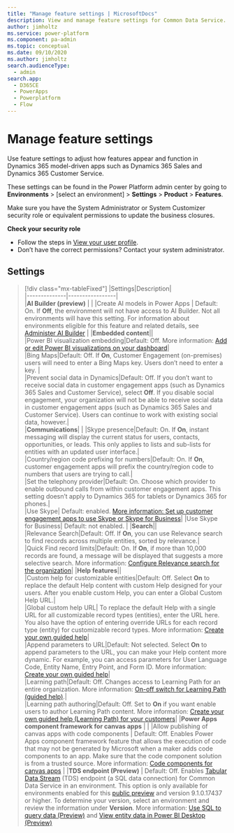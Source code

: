 ```yaml
---
title: "Manage feature settings | MicrosoftDocs"
description: View and manage feature settings for Common Data Service.
author: jimholtz
ms.service: power-platform
ms.component: pa-admin
ms.topic: conceptual
ms.date: 09/10/2020
ms.author: jimholtz 
search.audienceType: 
  - admin
search.app:
  - D365CE
  - PowerApps
  - Powerplatform
  - Flow
---
```

# Manage feature settings

Use feature settings to adjust how features appear and function in Dynamics 365 model-driven apps such as Dynamics 365 Sales and Dynamics 365 Customer Service.

These settings can be found in the Power Platform admin center by going to **Environments** > [select an environment] > **Settings** > **Product** > **Features**.

Make sure you have the System Administrator or System Customizer security role or equivalent permissions to update the business closures.

**Check your security role**

- Follow the steps in [View your user profile](https://docs.microsoft.com/powerapps/user/view-your-user-profile).
- Don’t have the correct permissions? Contact your system administrator.

## Settings 

> [!div class="mx-tableFixed"]
> |Settings|Description|  
> |--------------|-----------------|  
> |**AI Builder (preview)**  |   |
> |Create AI models in Power Apps  | Default: On. If **Off**, the environment will not have access to AI Builder. Not all environments will have this setting. For information about environments eligible for this feature and related details, see [Administer AI Builder](https://docs.microsoft.com/ai-builder/administer)  |
> |**Embedded content**||  
> |Power BI visualization embedding|Default: Off. More information: [Add or edit Power BI visualizations on your dashboard](https://docs.microsoft.com/powerapps/user/add-powerbi-dashboards)|  
> |Bing Maps|Default: Off. If **On**, Customer Engagement (on-premises) users will need to enter a Bing Maps key. Users don’t need to enter a key. |  
> |Prevent social data in Dynamics|Default: Off. If you don’t want to receive social data in customer engagement apps (such as Dynamics 365 Sales and Customer Service), select **Off**. If you disable social engagement, your organization will not be able to receive social data in customer engagement apps (such as Dynamics 365 Sales and Customer Service). Users can continue to work with existing social data, however.|  
> |**Communications**| |
> |Skype presence|Default: On. If **On**, instant messaging will display the current status for users, contacts, opportunities, or leads. This only applies to lists and sub-lists for entities with an updated user interface.|  
> |Country/region code prefixing for numbers|Default: On. If **On**, customer engagement apps will prefix the country/region code to numbers that users are trying to call.|  
> |Set the telephony provider|Default: On. Choose which provider to enable outbound calls from within customer engagement apps. This setting doesn’t apply to Dynamics 365 for tablets or Dynamics 365 for phones.|  
> |Use Skype| Default: enabled. [More information: Set up customer engagement apps to use Skype or Skype for Business](set-up-skype-or-skype-for-business.md)|
> |Use Skype for Business| Default: not enabled. |
> |**Search**||  
> |Relevance Search|Default: Off. If **On**, you can use Relevance search to find records across multiple entities, sorted by relevance.|  
> |Quick Find record limits|Default: On. If **On**, if more than 10,000 records are found, a message will be displayed that suggests a more selective search. More information: [Configure Relevance search for the organization](configure-relevance-search-organization.md)| 
> |**Help features**||  
> |Custom help for customizable entities|Default: Off. Select **On** to replace the default Help content with custom Help designed for your users. After you enable custom Help, you can enter a Global Custom Help URL.|  
> |Global custom help URL| To replace the default Help with a single URL for all customizable record types (entities), enter the URL here. You also have the option of entering override URLs for each record type (entity) for customizable record types. More information: [Create your own guided help](https://docs.microsoft.com/powerapps/maker/model-driven-apps/create-guided-help-learning-path)|  
> |Append parameters to URL|Default: Not selected.  Select **On** to append parameters to the URL, you can make your Help content more dynamic. For example, you can access parameters for User Language Code, Entity Name, Entry Point, and Form ID. More information: [Create your own guided help](https://docs.microsoft.com/powerapps/maker/model-driven-apps/create-guided-help-learning-path)|  
> |Learning path|Default: Off. Changes access to Learning Path for an entire organization. More information: [On-off switch for Learning Path (guided help)](on-off-switch-for-learning-path-guided-help.md).|  
> |Learning path authoring|Default: Off. Set to **On** if you want enable users to author Learning Path content. More information: [Create your own guided help (Learning Path) for your customers](https://docs.microsoft.com/powerapps/maker/common-data-service/create-custom-help-pages)|
> |**Power Apps component framework for canvas apps**  |  |
> |Allow publishing of canvas apps with code components | Default: Off. Enables Power Apps component framework feature that allows the execution of code that may not be generated by Microsoft when a maker adds code components to an app. Make sure that the code component solution is from a trusted source. More information: [Code components for canvas apps](https://docs.microsoft.com/powerapps/developer/component-framework/component-framework-for-canvas-apps) |
> |**TDS endpoint (Preview)** | Default: Off. Enables [Tabular Data Stream](https://docs.microsoft.com/openspecs/windows_protocols/ms-tds/893fcc7e-8a39-4b3c-815a-773b7b982c50) (TDS) endpoint (a SQL data connection) for Common Data Service in an environment. This option is only available for environments enabled for this [public preview](what-are-preview-features-how-do-i-enable-them.md) and version 9.1.0.17437 or higher. To determine your version, select an environment and review the information under **Version**. More information: [Use SQL to query data (Preview)](https://docs.microsoft.com/powerapps/developer/common-data-service/cds-sql-query) and [View entity data in Power BI Desktop (Preview)](https://docs.microsoft.com/powerapps/maker/common-data-service/view-entity-data-power-bi)